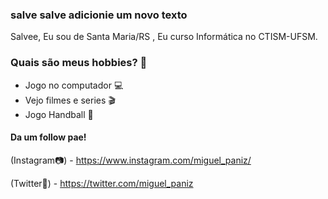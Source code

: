 ### salve salve adicionie um novo texto

Salvee, Eu sou de Santa Maria/RS , Eu curso Informática no CTISM-UFSM.

### Quais são meus hobbies? 🎨
* Jogo no computador 💻
* Vejo filmes e series 🎬
* Jogo Handball 🏅

#### Da um follow pae!
(Instagram📷) - https://www.instagram.com/miguel_paniz/


(Twitter📱) - https://twitter.com/miguel_paniz



